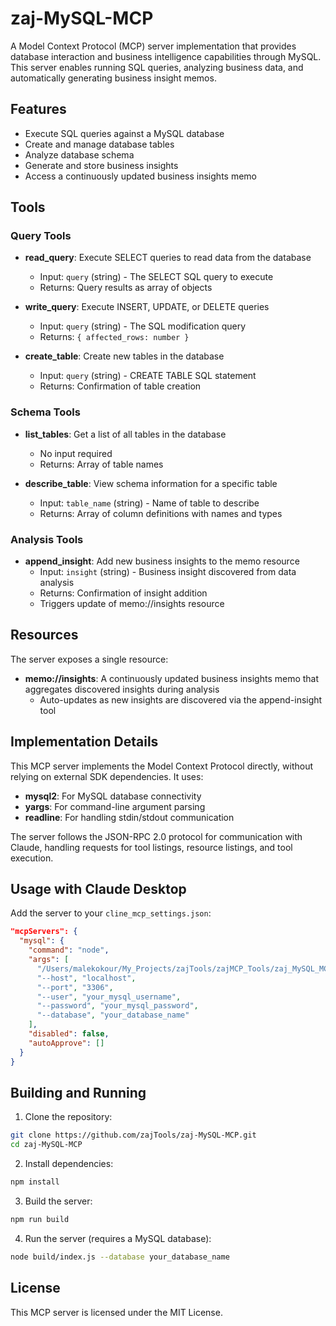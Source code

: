 # zaj-MySQL-MCP

A Model Context Protocol (MCP) server implementation that provides database interaction and business intelligence capabilities through MySQL. This server enables running SQL queries, analyzing business data, and automatically generating business insight memos.

## Features

- Execute SQL queries against a MySQL database
- Create and manage database tables
- Analyze database schema
- Generate and store business insights
- Access a continuously updated business insights memo

## Tools

### Query Tools

- **read_query**: Execute SELECT queries to read data from the database
  - Input: `query` (string) - The SELECT SQL query to execute
  - Returns: Query results as array of objects

- **write_query**: Execute INSERT, UPDATE, or DELETE queries
  - Input: `query` (string) - The SQL modification query
  - Returns: `{ affected_rows: number }`

- **create_table**: Create new tables in the database
  - Input: `query` (string) - CREATE TABLE SQL statement
  - Returns: Confirmation of table creation

### Schema Tools

- **list_tables**: Get a list of all tables in the database
  - No input required
  - Returns: Array of table names

- **describe_table**: View schema information for a specific table
  - Input: `table_name` (string) - Name of table to describe
  - Returns: Array of column definitions with names and types

### Analysis Tools

- **append_insight**: Add new business insights to the memo resource
  - Input: `insight` (string) - Business insight discovered from data analysis
  - Returns: Confirmation of insight addition
  - Triggers update of memo://insights resource

## Resources

The server exposes a single resource:

- **memo://insights**: A continuously updated business insights memo that aggregates discovered insights during analysis
  - Auto-updates as new insights are discovered via the append-insight tool

## Implementation Details

This MCP server implements the Model Context Protocol directly, without relying on external SDK dependencies. It uses:

- **mysql2**: For MySQL database connectivity
- **yargs**: For command-line argument parsing
- **readline**: For handling stdin/stdout communication

The server follows the JSON-RPC 2.0 protocol for communication with Claude, handling requests for tool listings, resource listings, and tool execution.

## Usage with Claude Desktop

Add the server to your `cline_mcp_settings.json`:

```json
"mcpServers": {
  "mysql": {
    "command": "node",
    "args": [
      "/Users/malekokour/My_Projects/zajTools/zajMCP_Tools/zaj_MySQL_MCP/build/index.js",
      "--host", "localhost",
      "--port", "3306",
      "--user", "your_mysql_username",
      "--password", "your_mysql_password",
      "--database", "your_database_name"
    ],
    "disabled": false,
    "autoApprove": []
  }
}
```

## Building and Running

1. Clone the repository:
```bash
git clone https://github.com/zajTools/zaj-MySQL-MCP.git
cd zaj-MySQL-MCP
```

2. Install dependencies:
```bash
npm install
```

3. Build the server:
```bash
npm run build
```

4. Run the server (requires a MySQL database):
```bash
node build/index.js --database your_database_name
```

## License

This MCP server is licensed under the MIT License.
